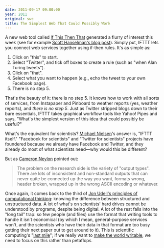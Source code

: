 ```yaml
---
date: 2011-09-17 09:00:00
year: 2011
original: swc
title: The Simplest Web That Could Possibly Work
---
```

<p>A new web tool called <a href="http://ifttt.com/">If This Then That</a> generated a flurry of interest this week (see for example <a href="http://www.hanselman.com/blog/EssentialIFTTTIfThisThenThatProgrammingWorkflowsForHumansUsingTheWebsSocialGlue.aspx">Scott Hanselman's blog post</a>). Simply put, IFTTT lets you connect web services together using if-then rules. It's as simple as:</p>
<ol>
<li>Click on "this" to start.</li>
<li>Select "Twitter", and tick off boxes to create a rule (such as "when Alan Turing tweets").</li>
<li>Click on "that".</li>
<li>Select what you want to happen (e.g., echo the tweet to your own Facebook page).</li>
<li>There is no step 5.</li>
</ol>
<p>That's the beauty of it: there is no step 5. It knows how to work with all sorts of services, from Instapaper and Pinboard to weather reports (yes, weather reports), and <em>there is no step 5</em>. Just as Twitter stripped blogs down to their bare essentials, IFTTT takes graphical workflow tools like Yahoo! Pipes and says, "What's the simplest version of this idea that could possibly be useful?"</p>
<p>What's the equivalent for scientists? <a href="http://michaelnielsen.org">Michael Nielsen</a>'s answer is, "IFTTT itself." "Facebook for scientists" and "Twitter for scientists" projects have foundered because we already have Facebook and Twitter, and they already do most of what scientists need&mdash;why would this be different?</p>
<p>But as <a href="http://cameronneylon.net/">Cameron Neylon</a> pointed out:</p>
<blockquote><p>The problem on the research side is the variety of "output types". There are lots of inconsistent and non-standard outputs that can never quite be connected up the way you want, formats wrong, header broken, wrapped up in the wrong ASCII encoding or whatever.</p></blockquote>
<p>Once again, it comes back to the third of <a href="http://blog.jonudell.net/2011/01/24/seven-ways-to-think-like-the-web/">Jon Udell's principles of computational thinking</a>: knowing the difference between structured and unstructured data. A lot of what's on scientists' hard drives cannot be understood by programs, despite being digital. A lot of the rest falls into the "long tail" trap: so few people (and files) use the format that writing tools to handle it isn't economical (by which I mean, general-purpose services won't, and the scientists who have their data in that format are too busy getting their next paper out to get around to it). This is scientific computing's "<a href="http://en.wikipedia.org/wiki/Last_mile">last mile</a>"; if we really want to <a href="http://www.hpcwire.com/hpcwire/2011-08-09/nsf_s_seidel:_software_is_the_modern_language_of_science_.html">make the world writable</a>, we need to focus on this rather than petaflops.</p>
